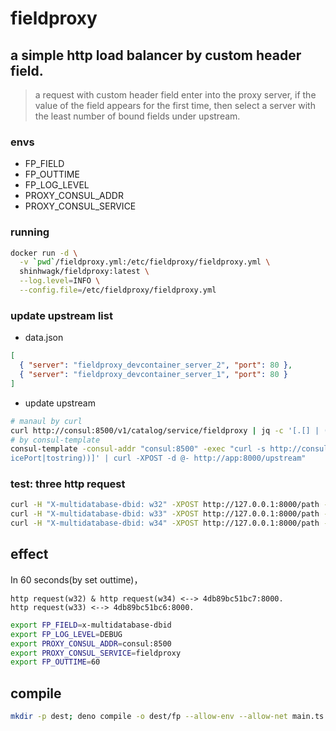 # fieldproxy

## a simple http load balancer by custom header field.

> a request with custom header field enter into the proxy server, if the value
> of the field appears for the first time, then select a server with the least
> number of bound fields under upstream.

### envs

- FP_FIELD
- FP_OUTTIME
- FP_LOG_LEVEL
- PROXY_CONSUL_ADDR
- PROXY_CONSUL_SERVICE

### running

```sh
docker run -d \
  -v `pwd`/fieldproxy.yml:/etc/fieldproxy/fieldproxy.yml \
  shinhwagk/fieldproxy:latest \
  --log.level=INFO \
  --config.file=/etc/fieldproxy/fieldproxy.yml
```

### update upstream list

- data.json

```json
[
  { "server": "fieldproxy_devcontainer_server_2", "port": 80 },
  { "server": "fieldproxy_devcontainer_server_1", "port": 80 }
]
```

- update upstream

```sh
# manaul by curl
curl http://consul:8500/v1/catalog/service/fieldproxy | jq -c '[.[] | (.ServiceAddress+":"+(.ServicePort|tostring))]'
# by consul-template
consul-template -consul-addr "consul:8500" -exec "curl -s http://consul:8500/v1/catalog/service/fieldproxy | jq -c '[.[] | (.ServiceAddress+\":\"+(.Serv
icePort|tostring))]' | curl -XPOST -d @- http://app:8000/upstream"
```

### test: three http request

```sh
curl -H "X-multidatabase-dbid: w32" -XPOST http://127.0.0.1:8000/path -d 'body'
curl -H "X-multidatabase-dbid: w33" -XPOST http://127.0.0.1:8000/path -d 'body'
curl -H "X-multidatabase-dbid: w34" -XPOST http://127.0.0.1:8000/path -d 'body'
```

## effect

In 60 seconds(by set outtime)，

```
http request(w32) & http request(w34) <--> 4db89bc51bc7:8000.
http request(w33) <--> 4db89bc51bc6:8000.
```

```sh
export FP_FIELD=x-multidatabase-dbid
export FP_LOG_LEVEL=DEBUG
export PROXY_CONSUL_ADDR=consul:8500
export PROXY_CONSUL_SERVICE=fieldproxy
export FP_OUTTIME=60
```

## compile

```sh
mkdir -p dest; deno compile -o dest/fp --allow-env --allow-net main.ts
```
